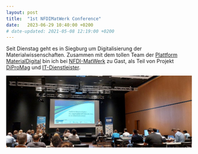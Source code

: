 ```yaml
---
layout: post
title:  "1st NFDIMatWerk Conference"
date:   2023-06-29 10:40:00 +0200
# date-updated: 2021-05-08 12:19:00 +0200
---
```


Seit Dienstag geht es in Siegburg um Digitalisierung der Materialwissenschaften. Zusammen mit dem tollen Team der [Plattform MaterialDigital](https://www.materialdigital.de/) bin ich bei [NFDI-MatWerk](https://nfdi-matwerk.de/) zu Gast, als Teil von Projekt [DiProMag](https://www.dipromag.de/) und [IT-Dienstleister](belveka.de).

![](/assets/photo_2023-06-29_10-16-59.jpg)
